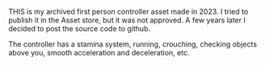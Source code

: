 THIS is my archived first person controller asset made in 2023. I tried to publish it in the Asset store, but it was not approved. A few years later I decided to post the source code to github. 

The controller has a stamina system, running, crouching, checking objects above you, smooth acceleration and deceleration, etc.
